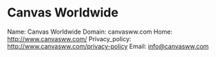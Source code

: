 
# Canvas Worldwide

Name: Canvas Worldwide
Domain: canvasww.com
Home: http://www.canvasww.com/
Privacy_policy: http://www.canvasww.com/privacy-policy
Email: info@canvasww.com
